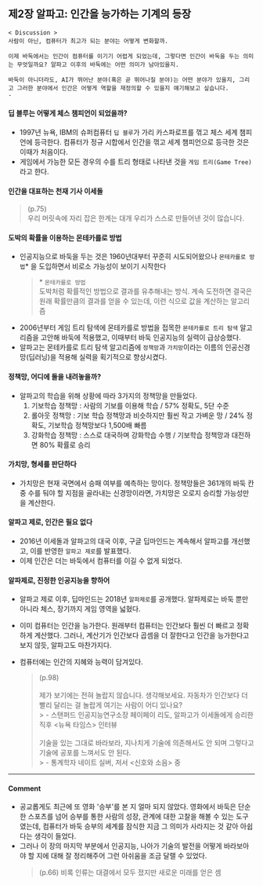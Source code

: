 ## 제2장 알파고: 인간을 능가하는 기계의 등장

```
< Discussion >
사람이 아닌, 컴퓨터가 최고가 되는 분야는 어떻게 변화할까.

이제 바둑에서는 인간이 컴퓨터를 이기기 어렵게 되었는데, 그렇다면 인간이 바둑을 두는 의미는 무엇일까요? 알파고 이후의 바둑에는 어떤 의미가 남아있을지.

바둑이 아니더라도, AI가 뛰어난 분야(혹은 곧 뛰어나질 분야)는 어떤 분야가 있을지, 그리고 그러한 분야에서 인간은 어떻게 역할을 재정의할 수 있을지 얘기해보고 싶습니다.
-
```

#### 딥 블루는 어떻게 체스 챔피언이 되었을까?

- 1997년 뉴욕, IBM의 슈퍼컴퓨터 `딥 블루`가 가리 카스파로프를 꺾고 체스 세계 챔피언에 등극한다. 컴퓨터가 정규 시합에서 인간을 꺾고 세계 챔피언으로 등극한 것은 이때가 처음이다.
- 게임에서 가능한 모든 경우의 수를 트리 형태로 나타낸 것을 `게임 트리(Game Tree)`라고 한다.

#### 인간을 대표하는 천재 기사 이세돌

> (p.75)<br/>
> 우리 머릿속에 자리 잡은 한계는 대개 우리가 스스로 만들어낸 것이 많습니다.

#### 도박의 확률을 이용하는 몬테카를로 방법

- 인공지능으로 바둑을 두는 것은 1960년대부터 꾸준히 시도되어왔으나 `몬테카를로 방법`\* 을 도입하면서 비로소 가능성이 보이기 시작한다
  > \* `몬테카를로 방법`<br/>
  > 도박처럼 확률적인 방법으로 결과를 유추해내는 방식. 계속 도전하면 결국은 원래 확률만큼의 결과를 얻을 수 있는데, 이런 식으로 값을 계산하는 알고리즘
- 2006년부터 게임 트리 탐색에 몬테카를로 방법을 접목한 `몬테카를로 트리 탐색` 알고리즘을 고안해 바둑에 적용했고, 이때부터 바둑 인공지능의 실력이 급상승했다.
- 알파고는 몬테카를로 트리 탐색 알고리즘에 `정책망`과 `가치망`이라는 이름의 인공신경망(딥러닝)을 적용해 실력을 획기적으로 향상시켰다.

#### 정책망, 어디에 돌을 내려놓을까?

- 알파고의 학습을 위해 상황에 따라 3가지의 정책망을 만들었다.
  1. 기보학습 정책망 : 사람의 기보를 이용해 학습 / 57% 정확도, 5단 수준
  2. 롤아웃 정책망 : 기보 학습 정책망과 비슷하지만 훨씬 작고 가벼운 망 / 24% 정확도, 기보학습 정책망보다 1,500배 빠름
  3. 강화학습 정책망 : 스스로 대국하며 강화학습 수행 / 기보학습 정책망과 대전하면 80% 확률로 승리

#### 가치망, 형세를 판단하다

- 가치망은 현재 국면에서 승패 여부를 예측하는 망이다. 정책망들은 361개의 바둑 칸 중 수를 둬야 할 지점을 골라내는 신경망이라면, 가치망은 오로지 승리할 가능성만을 계산한다.

#### 알파고 제로, 인간은 필요 없다

- 2016년 이세돌과 알파고의 대국 이후, 구글 딥마인드는 계속해서 알파고를 개선했고, 이를 반영한 `알파고 제로`를 발표했다.
- 이제 인간은 더는 바둑에서 컴퓨터를 이길 수 없게 되었다.

#### 알파제로, 진정한 인공지능을 향하어

- 알파고 제로 이후, 딥마인드는 2018년 `알파제로`를 공개했다. 알파제로는 바둑 뿐만 아니라 체스, 장기까지 게임 영역을 넓혔다.
- 이미 컴퓨터는 인간을 능가한다. 원래부터 컴퓨터는 인간보다 훨씬 더 빠르고 정확하게 계산했다. 그러나, 계산기가 인간보다 곱셈을 더 잘한다고 인간을 능가한다고 보지 않듯, 알파고도 마찬가지다.
- 컴퓨터에는 인간의 지혜와 능력이 담겨있다.

  > (p.98)<br/><br/>
  > 제가 보기에는 전혀 놀랍지 않습니다. 생각해보세요. 자동차가 인간보다 더 빨리 달리는 걸 놀랍게 여기는 사람이 어디 있나요?<br/> > \- 스탠퍼드 인공지능연구소장 페이페이 리도, 알파고가 이세돌에게 승리한 직후 <뉴욕 타임스> 인터뷰<br/><br/>
  > 기술을 있는 그대로 바라보라, 지나치게 기술에 의존해서도 안 되며 그렇다고 기술에 공포를 느껴서도 안 된다.<br/> > \- 통계학자 네이트 실버, 저서 <신호와 소음> 중

---

#### Comment

- 공교롭게도 최근에 또 영화 '승부'를 본 지 얼마 되지 않았다. 영화에서 바둑은 단순한 스포츠를 넘어 승부를 통한 사람의 성장, 관계에 대한 고찰을 해볼 수 있는 도구였는데, 컴퓨터가 바둑 승부의 세계를 잠식한 지금 그 의미가 사라지는 것 같아 아쉽다는 생각이 들었다.
- 그러나 이 장의 마지막 부분에서 인공지능, 나아가 기술의 발전을 어떻게 바라보아야 할 지에 대해 잘 정리해주어 그런 아쉬움을 조금 달랠 수 있었다.
  > (p.66) 비록 인류는 대결에서 모두 졌지만 새로운 미래를 얻은 셈

